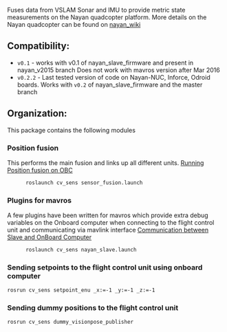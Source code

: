 
Fuses data from VSLAM Sonar and IMU to provide metric state measurements on the Nayan quadcopter platform. More details on the Nayan quadcopter can be found on [nayan_wiki](http://aus.co.in/wiki/Main_Page)

## Compatibility:
* `v0.1` - works with v0.1 of nayan_slave_firmware and present in nayan_v2015 branch Does not work with mavros version after Mar 2016
* `v0.2.2` - Last tested version of code on Nayan-NUC, Inforce, Odroid boards. Works with `v0.2` of nayan_slave_firmware and the master branch

## Organization: 

This package contains the following modules 

### Position fusion
This performs the main fusion and links up all different units.
[Running Position fusion on OBC](http://aus.co.in/wiki/Sample_Code_2:_Flying_with_SVO%2BSONAR_using_Slave_Processor)
```bash
      roslaunch cv_sens sensor_fusion.launch
```

### Plugins for mavros
A few plugins have been written for mavros which provide extra debug variables on the Onboard computer when connecting to the flight control unit and communicating via mavlink interface
[Communication between Slave and OnBoard Computer](http://aus.co.in/wiki/Interfacing_between_OBC_and_Slave_Processor)
```bash
      roslaunch cv_sens nayan_slave.launch
```

### Sending setpoints to the flight control unit using onboard computer
```bash
rosrun cv_sens setpoint_enu _x:=-1 _y:=-1 _z:=-1
```

### Sending dummy positions to the flight control unit
```bash
rosrun cv_sens dummy_visionpose_publisher
```
